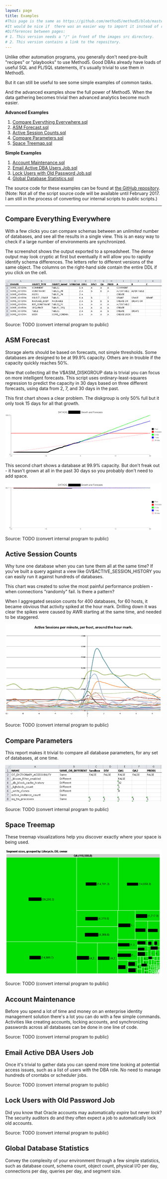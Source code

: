 ```yaml
---
layout: page
title: Examples
#This page is the same as https://github.com/method5/method5/blob/master/scripts/readme.md.
#It would be nice if  there was an easier way to import it instead of repeating it.
#Differences between pages:
# 1. This version needs a "/" in front of the images src directory.
# 2. This version contains a link to the repository.
---
```


Unlike other automation programs, you generally don't need pre-built "recipes" or "playbooks" to use Method5.  Good DBAs already have loads of useful SQL and PL/SQL statements, it's usually trivial to use them in Method5.

But it can still be useful to see some simple examples of common tasks.

And the advanced examples show the full power of Method5.  When the data gathering becomes trivial then advanced analytics become much easier.

**Advanced Examples**

1. [Compare Everything Everywhere.sql](#compare_everything_everywhere)
2. [ASM Forecast.sql](#asm_forecast)
3. [Active Session Counts.sql](#active_session_counts)
4. [Compare Parameters.sql](#compare_parameters)
5. [Space Treemap.sql](#space_treemap)

**Simple Examples**

1. [Account Maintenance.sql](#account_maintenance)
2. [Email Active DBA Users Job.sql](#email_active_dba_users_job)
3. [Lock Users with Old Password Job.sql](#lock_users_with_old_password_job)
4. [Global Database Statistics.sql](#global_database_statistics)

The source code for these examples can be found at [the GitHub repository](https://github.com/method5/method5/tree/master/scripts).  (Note: Not all of the script source code will be available until February 2017.  I am still in the process of converting our internal scripts to public scripts.)

---

<a name="compare_everything_everywhere"/>

## Compare Everything Everywhere

With a few clicks you can compare schemas between an *unlimited* number of databases, and see all the results in a single view.  This is an easy way to check if a large number of environments are synchronized.

The screenshot shows the output exported to a spreadsheet.  The dense output may look cryptic at first but eventually it will allow you to rapidly identify schema differences.  The letters refer to different versions of the same object.  The columns on the right-hand side contain the entire DDL if you click on the cell.

<img src="/images/example_compare_everything_everywhere.png">

Source: TODO (convert internal program to public)

<a name="asm_forecast"/>

## ASM Forecast

Storage alerts should be based on forecasts, not simple thresholds.  Some databases are designed to be at 99.9% capacity.  Others are in trouble if the capacity quickly reaches 50%.

Now that collecting all the V$ASM_DISKGROUP data is trivial you can focus on more intelligent forecasts.  This script uses ordinary-least-squares regression to predict the capacity in 30 days based on three different forecasts, using data from 2, 7, and 30 days in the past.

This first chart shows a clear problem.  The diskgroup is only 50% full but it only took 15 days for all that growth.

<img src="/images/example_asm_forecast_growing_quickly.png">

This second chart shows a database at 99.9% capacity.  But don't freak out - it hasn't grown at all in the past 30 days so you probably don't need to add space.

<img src="/images/example_asm_forecast_not_growing.png">

Source: TODO (convert internal program to public)


<a name="active_session_counts"/>

## Active Session Counts

Why tune one database when you can tune them all at the same time?  If you've built a query against a view like GV$ACTIVE_SESSION_HISTORY you can easily run it against hundreds of databases.

This chart was created to solve the most painful performance problem - when connections "randomly" fail.  Is there a pattern?

When I aggregated session counts for 400 databases, for 60 hosts, it became obvious that activity spiked at the hour mark.  Drilling down it was clear the spikes were caused by AWR starting at the same time, and needed to be staggered.

<img src="/images/example_active_sessions.png">

Source: TODO (convert internal program to public)


<a name="compare_parameters"/>

## Compare Parameters

This report makes it trivial to compare all database parameters, for any set of databases, at one time.

<img src="/images/example_compare_parameters.png">

Source: TODO (convert internal program to public)


<a name="space_treemap"/>

## Space Treemap

These treemap visualizations help you discover exactly where your space is being used.

<img src="/images/example_space_treemap.png">

Source: TODO (convert internal program to public)


<a name="account_maintenance"/>

## Account Maintenance

Before you spend a lot of time and money on an enterprise identity management solution there's a lot you can do with a few simple commands.  Activities like creating accounts, locking accounts, and synchronizing passwords across all databases can be done in one line of code.

Source: TODO (convert internal program to public)


<a name="email_active_dba_users_job"/>

## Email Active DBA Users Job

Once it's trivial to gather data you can spend more time looking at potential access issues, such as a list of users with the DBA role.  No need to manage hundreds of crontabs or scheduler jobs.

Source: TODO (convert internal program to public)


<a name="lock_users_with_old_password_job"/>

## Lock Users with Old Password Job

Did you know that Oracle accounts may automatically *expire* but never *lock*?  The security auditors do and they often expect a job to automatically lock old accounts.

Source: TODO (convert internal program to public)

<a name="global_database_statistics"/>

## Global Database Statistics

Convey the complexity of your environment through a few simple statistics, such as database count, schema count, object count, physical I/O per day, connections per day, queries per day, and segment size.
